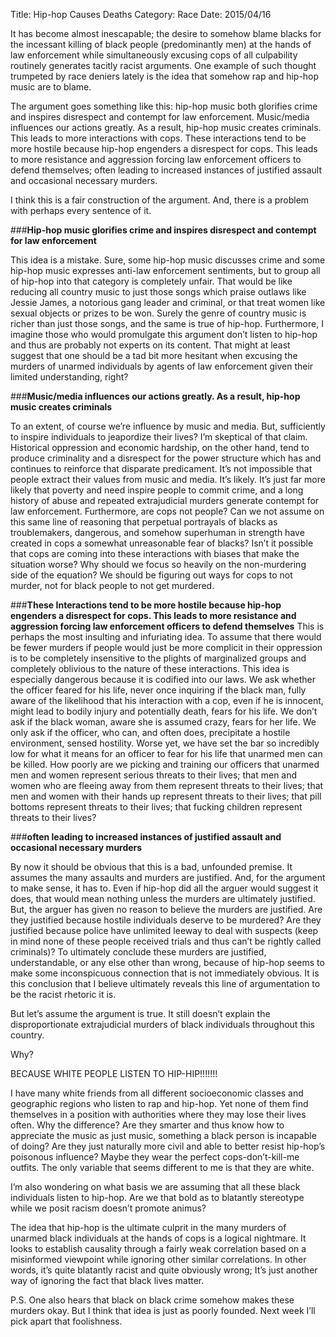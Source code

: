 Title: Hip-hop Causes Deaths
Category: Race
Date: 2015/04/16

It has become almost inescapable; the desire to somehow blame blacks for the incessant killing of black people (predominantly men) at the hands of law enforcement while simultaneously excusing cops of all culpability routinely generates tacitly racist arguments. One example of such thought trumpeted by race deniers lately is the idea that somehow rap and hip-hop music are to blame.

The argument goes something like this: hip-hop music both glorifies crime and inspires disrespect and contempt for law enforcement. Music/media influences our actions greatly. As a result, hip-hop music creates criminals. This leads to more interactions with cops. These interactions tend to be more hostile because hip-hop engenders a disrespect for cops. This leads to more resistance and aggression forcing law enforcement officers to defend themselves; often leading to increased instances of justified assault and occasional necessary murders.

I think this is a fair construction of the argument. And, there is a problem with perhaps every sentence of it.

###**Hip-hop music glorifies crime and inspires disrespect and contempt for law enforcement**

This idea is a mistake. Sure, some hip-hop music discusses crime and some hip-hop music expresses anti-law enforcement sentiments, but to group all of hip-hop into that category is completely unfair. That would be like reducing all country music to just those songs which praise outlaws like Jessie James, a notorious gang leader and criminal, or that treat women like sexual objects or prizes to be won. Surely the genre of country music is richer than just those songs, and the same is true of hip-hop. Furthermore, I imagine those who would promulgate this argument don’t listen to hip-hop and thus are probably not experts on its content. That might at least suggest that one should be a tad bit more hesitant when excusing the murders of unarmed individuals by agents of law enforcement given their limited understanding, right?

###**Music/media influences our actions greatly. As a result, hip-hop music creates criminals**

To an extent, of course we’re influence by music and media. But, sufficiently to inspire individuals to jeapordize their lives? I’m skeptical of that claim. Historical oppression and economic hardship, on the other hand, tend to produce criminality and a disrespect for the power structure which has and continues to reinforce that disparate predicament. It’s not impossible that people extract their values from music and media. It’s likely. It’s just far more likely that poverty and need inspire people to commit crime, and a long history of abuse and repeated extrajudicial murders generate contempt for law enforcement. Furthermore, are cops not people? Can we not assume on this same line of reasoning that perpetual portrayals of blacks as troublemakers, dangerous, and somehow superhuman in strength have created in cops a somewhat unreasonable fear of blacks? Isn’t it possible that cops are coming into these interactions with biases that make the situation worse? Why should we focus so heavily on the non-murdering side of the equation? We should be figuring out ways for cops to not murder, not for black people to not get murdered.

###**These Interactions tend to be more hostile because hip-hop engenders a disrespect for cops. This leads to more resistance and aggression forcing law enforcement officers to defend themselves**
This is perhaps the most insulting and infuriating idea. To assume that there would be fewer murders if people would just be more complicit in their oppression is to be completely insensitive to the plights of marginalized groups and completely oblivious to the nature of these interactions. This idea is especially dangerous because it is codified into our laws. We ask whether the officer feared for his life, never once inquiring if the black man, fully aware of the likelihood that his interaction with a cop, even if he is innocent, might lead to bodily injury and potentially death, fears for his life. We don’t ask if the black woman, aware she is assumed crazy, fears for her life. We only ask if the officer, who can, and often does, precipitate a hostile environment, sensed hostility. Worse yet, we have set the bar so incredibly low for what it means for an officer to fear for his life that unarmed men can be killed. How poorly are we picking and training our officers that unarmed men and women represent serious threats to their lives; that men and women who are fleeing away from them represent threats to their lives; that men and women with their hands up represent threats to their lives; that pill bottoms represent threats to their lives; that fucking children represent threats to their lives?

###**often leading to increased instances of justified assault and occasional necessary murders**

By now it should be obvious that this is a bad, unfounded premise. It assumes the many assaults and murders are justified. And, for the argument to make sense, it has to. Even if hip-hop did all the arguer would suggest it does, that would mean nothing unless the murders are ultimately justified. But, the arguer has given no reason to believe the murders are justified. Are they justified because hostile individuals deserve to be murdered? Are they justified because police have unlimited leeway to deal with suspects (keep in mind none of these people received trials and thus can’t be rightly called criminals)? To ultimately conclude these murders are justified, understandable, or any else other than wrong, because of hip-hop seems to make some inconspicuous connection that is not immediately obvious. It is this conclusion that I believe ultimately reveals this line of argumentation to be the racist rhetoric it is.

But let’s assume the argument is true. It still doesn’t explain the disproportionate extrajudicial murders of black individuals throughout this country.

Why?

BECAUSE WHITE PEOPLE LISTEN TO HIP-HIP!!!!!!!

I have many white friends from all different socioeconomic classes and geographic regions who listen to rap and hip-hop. Yet none of them find themselves in a position with authorities where they may lose their lives often. Why the difference? Are they smarter and thus know how to appreciate the music as just music, something a black person is incapable of doing? Are they just naturally more civil and able to better resist hip-hop’s poisonous influence? Maybe they wear the perfect cops-don’t-kill-me outfits. The only variable that seems different to me is that they are white.

I’m also wondering on what basis we are assuming that all these black individuals listen to hip-hop. Are we that bold as to blatantly stereotype while we posit racism doesn’t promote animus?

The idea that hip-hop is the ultimate culprit in the many murders of unarmed black individuals at the hands of cops is a logical nightmare. It looks to establish causality through a fairly weak correlation based on a misinformed viewpoint while ignoring other similar correlations. In other words, it’s quite blatantly racist and quite obviously wrong; It’s just another way of ignoring the fact that black lives matter.

P.S. One also hears that black on black crime somehow makes these murders okay. But I think that idea is just as poorly founded. Next week I’ll pick apart that foolishness. 
